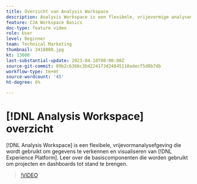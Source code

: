 ```yaml
---
title: Overzicht van Analysis Workspace
description: Analysis Workspace is een flexibele, vrijevormige analyseomgeving die wordt gebruikt om gegevens uit Experience Platform te verkennen en te visualiseren.
feature: CJA Workspace Basics
doc-type: feature video
role: User
level: Beginner
team: Technical Marketing
thumbnail: 3418008.jpg
kt: 13008
last-substantial-update: 2023-04-10T00:00:00Z
source-git-commit: 89b2c6366c3b4224173d24845110adecf5d0b7db
workflow-type: tm+mt
source-wordcount: '45'
ht-degree: 6%

---
```


# [!DNL Analysis Workspace] overzicht

[!DNL Analysis Workspace] is een flexibele, vrijevormanalysefgeving die wordt gebruikt om gegevens te verkennen en visualiseren van [!DNL Experience Platform]. Leer over de basiscomponenten die worden gebruikt om projecten en dashboards tot stand te brengen.

>[!VIDEO](https://video.tv.adobe.com/v/3418008/?quality=12&learn=on)